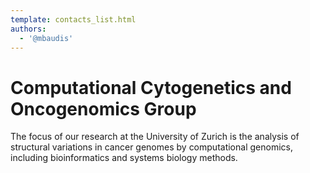 ```yaml
---
template: contacts_list.html
authors:
  - '@mbaudis'
---
```


# Computational Cytogenetics and Oncogenomics Group

The focus of our research at the University of Zurich is the analysis of structural variations in cancer genomes by computational genomics, including bioinformatics and systems biology methods.

<object id="map" width="100%" height="500px" standby="loading data, please wait..." data="https://progenetix.org/services/geolocations?inputfile=https://raw.githubusercontent.com/baudisgroup/baudisgroup.github.io/master/docs/group/people.tsv&plotPars=map_w_px=600::map_h_px=480::marker_type=marker&plotType=map"></object>
